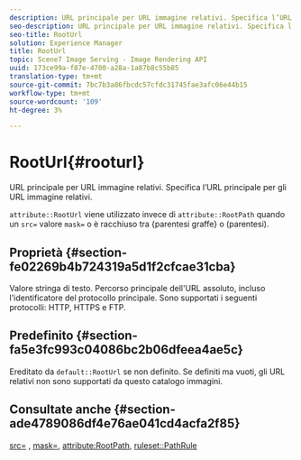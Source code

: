 ```yaml
---
description: URL principale per URL immagine relativi. Specifica l’URL principale per gli URL immagine relativi.
seo-description: URL principale per URL immagine relativi. Specifica l’URL principale per gli URL immagine relativi.
seo-title: RootUrl
solution: Experience Manager
title: RootUrl
topic: Scene7 Image Serving - Image Rendering API
uuid: 173ce99a-f87e-4700-a28a-1a87b8c55b85
translation-type: tm+mt
source-git-commit: 7bc7b3a86fbcdc57cfdc31745fae3afc06e44b15
workflow-type: tm+mt
source-wordcount: '109'
ht-degree: 3%

---
```



# RootUrl{#rooturl}

URL principale per URL immagine relativi. Specifica l’URL principale per gli URL immagine relativi.

`attribute::RootUrl` viene utilizzato invece di  `attribute::RootPath` quando un  `src=` valore  `mask=` o è racchiuso tra {parentesi graffe} o (parentesi).

## Proprietà {#section-fe02269b4b724319a5d1f2cfcae31cba}

Valore stringa di testo. Percorso principale dell&#39;URL assoluto, incluso l&#39;identificatore del protocollo principale. Sono supportati i seguenti protocolli: HTTP, HTTPS e FTP.

## Predefinito {#section-fa5e3fc993c04086bc2b06dfeea4ae5c}

Ereditato da `default::RootUrl` se non definito. Se definiti ma vuoti, gli URL relativi non sono supportati da questo catalogo immagini.

## Consultate anche {#section-ade4789086df4e76ae041cd4acfa2f85}

[src=](../../../../../is-api/http-ref/image-serving-api-ref/c-http-protocol-reference/c-command-reference/r-src.md#reference-f6506637778c4c69bf106a7924a91ab1) ,  [mask=](../../../../../is-api/http-ref/image-serving-api-ref/c-http-protocol-reference/c-command-reference/r-mask.md#reference-922254e027404fb890b850e2723ee06e),  [attribute:RootPath](../../../../../is-api/image-catalog/image-serving-api-ref/c-image-catalog-reference/c-attributes-reference/r-rootpath.md#reference-17d57e5967be403b8408fa7214017494),  [ruleset::PathRule](../../../../../is-api/image-catalog/image-serving-api-ref/c-image-catalog-reference/c-rule-set-reference/c-rule-set-reference.md#concept-3e5058cf3507470b82cac638df23ea8e)
